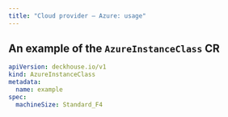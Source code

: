 ```yaml
---
title: "Cloud provider — Azure: usage"
---
```


## An example of the `AzureInstanceClass` CR

```yaml
apiVersion: deckhouse.io/v1
kind: AzureInstanceClass
metadata:
  name: example
spec:
  machineSize: Standard_F4
```
